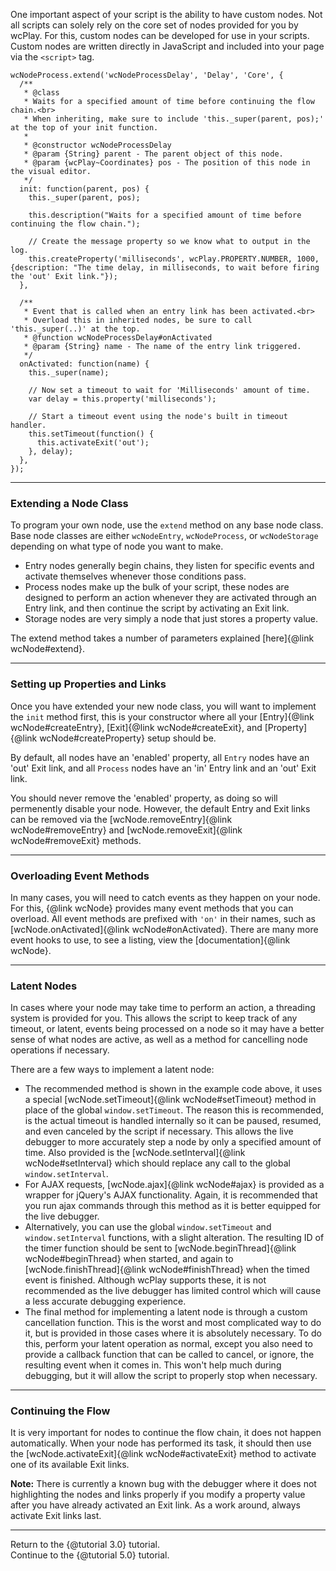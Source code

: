 
One important aspect of your script is the ability to have custom nodes. Not all scripts can solely rely on the core set of nodes provided for you by wcPlay. For this, custom nodes can be developed for use in your scripts. Custom nodes are written directly in JavaScript and included into your page via the `<script>` tag.

```
wcNodeProcess.extend('wcNodeProcessDelay', 'Delay', 'Core', {
  /**
   * @class
   * Waits for a specified amount of time before continuing the flow chain.<br>
   * When inheriting, make sure to include 'this._super(parent, pos);' at the top of your init function.
   *
   * @constructor wcNodeProcessDelay
   * @param {String} parent - The parent object of this node.
   * @param {wcPlay~Coordinates} pos - The position of this node in the visual editor.
   */
  init: function(parent, pos) {
    this._super(parent, pos);

    this.description("Waits for a specified amount of time before continuing the flow chain.");

    // Create the message property so we know what to output in the log.
    this.createProperty('milliseconds', wcPlay.PROPERTY.NUMBER, 1000, {description: "The time delay, in milliseconds, to wait before firing the 'out' Exit link."});
  },

  /**
   * Event that is called when an entry link has been activated.<br>
   * Overload this in inherited nodes, be sure to call 'this._super(..)' at the top.
   * @function wcNodeProcessDelay#onActivated
   * @param {String} name - The name of the entry link triggered.
   */
  onActivated: function(name) {
    this._super(name);

    // Now set a timeout to wait for 'Milliseconds' amount of time.    
    var delay = this.property('milliseconds');

    // Start a timeout event using the node's built in timeout handler.
    this.setTimeout(function() {
      this.activateExit('out');
    }, delay);
  },
});
```

****
### Extending a Node Class ###

To program your own node, use the `extend` method on any base node class. Base node classes are either `wcNodeEntry`, `wcNodeProcess`, or `wcNodeStorage` depending on what type of node you want to make.
- Entry nodes generally begin chains, they listen for specific events and activate themselves whenever those conditions pass.
- Process nodes make up the bulk of your script, these nodes are designed to perform an action whenever they are activated through an Entry link, and then continue the script by activating an Exit link.
- Storage nodes are very simply a node that just stores a property value.

The extend method takes a number of parameters explained [here]{@link wcNode#extend}.


****
### Setting up Properties and Links ###

Once you have extended your new node class, you will want to implement the `init` method first, this is your constructor where all your [Entry]{@link wcNode#createEntry}, [Exit]{@link wcNode#createExit}, and [Property]{@link wcNode#createProperty} setup should be.

By default, all nodes have an 'enabled' property, all `Entry` nodes have an 'out' Exit link, and all `Process` nodes have an 'in' Entry link and an 'out' Exit link.

You should never remove the 'enabled' property, as doing so will permenently disable your node. However, the default Entry and Exit links can be removed via the [wcNode.removeEntry]{@link wcNode#removeEntry} and [wcNode.removeExit]{@link wcNode#removeExit} methods.


****
### Overloading Event Methods ###

In many cases, you will need to catch events as they happen on your node. For this, {@link wcNode} provides many event methods that you can overload. All event methods are prefixed with `'on'` in their names, such as [wcNode.onActivated]{@link wcNode#onActivated}. There are many more event hooks to use, to see a listing, view the [documentation]{@link wcNode}.


****
### Latent Nodes ###

In cases where your node may take time to perform an action, a threading system is provided for you. This allows the script to keep track of any timeout, or latent, events being processed on a node so it may have a better sense of what nodes are active, as well as a method for cancelling node operations if necessary.

There are a few ways to implement a latent node:
 - The recommended method is shown in the example code above, it uses a special [wcNode.setTimeout]{@link wcNode#setTimeout} method in place of the global `window.setTimeout`. The reason this is recommended, is the actual timeout is handled internally so it can be paused, resumed, and even canceled by the script if necessary. This allows the live debugger to more accurately step a node by only a specified amount of time. Also provided is the [wcNode.setInterval]{@link wcNode#setInterval} which should replace any call to the global `window.setInterval`.
 - For AJAX requests, [wcNode.ajax]{@link wcNode#ajax} is provided as a wrapper for jQuery's AJAX functionality. Again, it is recommended that you run ajax commands through this method as it is better equipped for the live debugger.
 - Alternatively, you can use the global `window.setTimeout` and `window.setInterval` functions, with a slight alteration. The resulting ID of the timer function should be sent to [wcNode.beginThread]{@link wcNode#beginThread} when started, and again to [wcNode.finishThread]{@link wcNode#finishThread} when the timed event is finished. Although wcPlay supports these, it is not recommended as the live debugger has limited control which will cause a less accurate debugging experience.
 - The final method for implementing a latent node is through a custom cancellation function. This is the worst and most complicated way to do it, but is provided in those cases where it is absolutely necessary. To do this, perform your latent operation as normal, except you also need to provide a callback function that can be called to cancel, or ignore, the resulting event when it comes in. This won't help much during debugging, but it will allow the script to properly stop when necessary.


****
### Continuing the Flow ###

It is very important for nodes to continue the flow chain, it does not happen automatically. When your node has performed its task, it should then use the [wcNode.activateExit]{@link wcNode#activateExit} method to activate one of its available Exit links.

**Note:** There is currently a known bug with the debugger where it does not highlighting the nodes and links properly if you modify a property value after you have already activated an Exit link. As a work around, always activate Exit links last.


****
Return to the {@tutorial 3.0} tutorial.  
Continue to the {@tutorial 5.0} tutorial.  